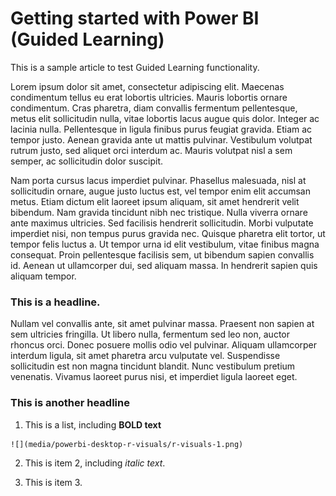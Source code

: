 <properties
   pageTitle="Getting started with Power BI (Learning)"
   description="Getting started with Power BI (Learning)"
   services="powerbi"
   documentationCenter=""
   authors="davidiseminger"
   manager="mblythe"
   editor=""
   tags=""
   featuredVideo=""/>

<tags
   ms.service="powerbi"
   ms.devlang="NA"
   ms.topic="article"
   ms.tgt_pltfrm="NA"
   ms.workload="powerbi"
   ms.date="01/28/2016"
   ms.author="davidi"/>

# Getting started with Power BI (Guided Learning) 

This is a sample article to test Guided Learning functionality. 

Lorem ipsum dolor sit amet, consectetur adipiscing elit. Maecenas condimentum tellus eu erat lobortis ultricies. Mauris lobortis ornare condimentum. Cras pharetra, diam convallis fermentum pellentesque, metus elit sollicitudin nulla, vitae lobortis lacus augue quis dolor. Integer ac lacinia nulla. Pellentesque in ligula finibus purus feugiat gravida. Etiam ac tempor justo. Aenean gravida ante ut mattis pulvinar. Vestibulum volutpat rutrum justo, sed aliquet orci interdum ac. Mauris volutpat nisl a sem semper, ac sollicitudin dolor suscipit.

Nam porta cursus lacus imperdiet pulvinar. Phasellus malesuada, nisl at sollicitudin ornare, augue justo luctus est, vel tempor enim elit accumsan metus. Etiam dictum elit laoreet ipsum aliquam, sit amet hendrerit velit bibendum. Nam gravida tincidunt nibh nec tristique. Nulla viverra ornare ante maximus ultricies. Sed facilisis hendrerit sollicitudin. Morbi vulputate imperdiet nisi, non tempus purus gravida nec. Quisque pharetra elit tortor, ut tempor felis luctus a. Ut tempor urna id elit vestibulum, vitae finibus magna consequat. Proin pellentesque facilisis sem, ut bibendum sapien convallis id. Aenean ut ullamcorper dui, sed aliquam massa. In hendrerit sapien quis aliquam tempor.

### This is a headline.

Nullam vel convallis ante, sit amet pulvinar massa. Praesent non sapien at sem ultricies fringilla. Ut libero nulla, fermentum sed leo non, auctor rhoncus orci. Donec posuere mollis odio vel pulvinar. Aliquam ullamcorper interdum ligula, sit amet pharetra arcu vulputate vel. Suspendisse sollicitudin est non magna tincidunt blandit. Nunc vestibulum pretium venenatis. Vivamus laoreet purus nisi, et imperdiet ligula laoreet eget.

### This is another headline
1.   This is a list, including **BOLD text**

    ![](media/powerbi-desktop-r-visuals/r-visuals-1.png)

2.   This is item 2, including *italic text*.

3.   This is item 3.



